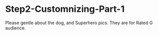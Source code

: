 # Step2-Customnizing-Part-1
Please gentle about the dog, and Superhero pics. They are for Rated G audience. 
